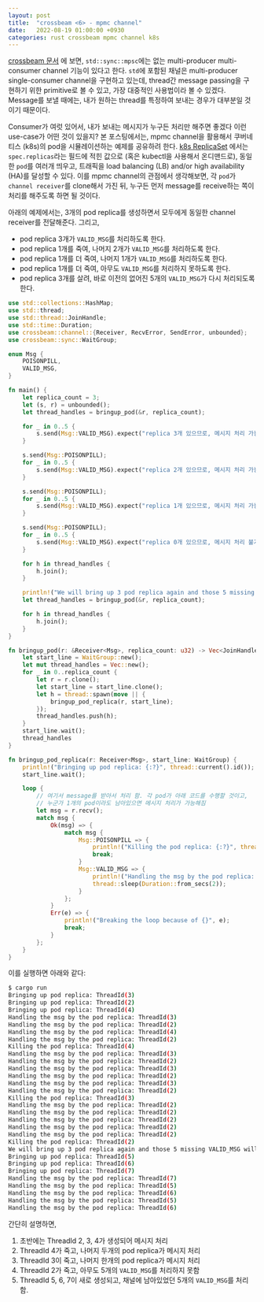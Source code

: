 ```yaml
---
layout: post
title:  "crossbeam <6> - mpmc channel"
date:   2022-08-19 01:00:00 +0930
categories: rust crossbeam mpmc channel k8s
---
```


[crossbeam 문서](https://docs.rs/crossbeam/latest/crossbeam/channel/index.html) 에 보면,
`std::sync::mpsc`에는 없는 multi-producer multi-consumer channel 기능이 있다고 한다.
`std`에 포함된 채널은 multi-producer single-consumer channel을 구현하고 있는데, 
thread간 message passing을 구현하기 위한 primitive로 볼 수 있고, 가장 대중적인 사용법이라
볼 수 있겠다. Message를 보낼 때에는, 내가 원하는 thread를 특정하여 보내는 경우가 대부분일 것이기
때문이다.

Consumer가 여럿 있어서, 내가 보내는 메시지가 누구든 처리만 해주면 좋겠다 이런 use-case가
어떤 것이 있을지? 본 포스팅에서는, mpmc channel을 활용해서 쿠버네티스 (k8s)의 pod을 시뮬레이션하는
예제를 공유하려 한다. [k8s ReplicaSet](https://kubernetes.io/docs/concepts/workloads/controllers/replicaset/) 에서는
`spec.replicas`라는 필드에 적힌 값으로 (혹은 kubectl을 사용해서 온디맨드로), 동일한 `pod`를
여러개 띄우고, 트래픽을 load balancing (LB) and/or high availability (HA)를 달성할 수 있다.
이를 mpmc channel의 관점에서 생각해보면, 각 `pod`가 `channel receiver`를 clone해서 가진 뒤,
누구든 먼저 message를 receive하는 쪽이 처리를 해주도록 하면 될 것이다.

아래의 예제에서는, 3개의 pod replica를 생성하면서 모두에게 동일한 channel receiver를 
전달해준다. 그리고,

* pod replica 3개가 `VALID_MSG`를 처리하도록 한다.
* pod replica 1개를 죽여, 나머지 2개가 `VALID_MSG`를 처리하도록 한다.
* pod replica 1개를 더 죽여, 나머지 1개가 `VALID_MSG`를 처리하도록 한다.
* pod replica 1개를 더 죽여, 아무도 `VALID_MSG`를 처리하지 못하도록 한다.
* pod replica 3개를 살려, 바로 이전의 없어진 5개의 `VALID_MSG`가 다시 처리되도록 한다.

```rust
use std::collections::HashMap;
use std::thread;
use std::thread::JoinHandle;
use std::time::Duration;
use crossbeam::channel::{Receiver, RecvError, SendError, unbounded};
use crossbeam::sync::WaitGroup;

enum Msg {
    POISONPILL,
    VALID_MSG,
}

fn main() {
    let replica_count = 3;
    let (s, r) = unbounded();
    let thread_handles = bringup_pod(&r, replica_count);

    for _ in 0..5 {
        s.send(Msg::VALID_MSG).expect("replica 3개 있으므로, 메시지 처리 가능해야 함");
    }

    s.send(Msg::POISONPILL);
    for _ in 0..5 {
        s.send(Msg::VALID_MSG).expect("replica 2개 있으므로, 메시지 처리 가능해야 함");
    }

    s.send(Msg::POISONPILL);
    for _ in 0..5 {
        s.send(Msg::VALID_MSG).expect("replica 1개 있으므로, 메시지 처리 가능해야 함");
    }

    s.send(Msg::POISONPILL);
    for _ in 0..5 {
        s.send(Msg::VALID_MSG).expect("replica 0개 있으므로, 메시지 처리 불가능해야 함");
    }

    for h in thread_handles {
        h.join();
    }

    println!("We will bring up 3 pod replica again and those 5 missing VALID_MSG will continue to be processed...");
    let thread_handles = bringup_pod(&r, replica_count);

    for h in thread_handles {
        h.join();
    }
}

fn bringup_pod(r: &Receiver<Msg>, replica_count: u32) -> Vec<JoinHandle<()>> {
    let start_line = WaitGroup::new();
    let mut thread_handles = Vec::new();
    for _ in 0..replica_count {
        let r = r.clone();
        let start_line = start_line.clone();
        let h = thread::spawn(move || {
            bringup_pod_replica(r, start_line);
        });
        thread_handles.push(h);
    }
    start_line.wait();
    thread_handles
}

fn bringup_pod_replica(r: Receiver<Msg>, start_line: WaitGroup) {
    println!("Bringing up pod replica: {:?}", thread::current().id());
    start_line.wait();

    loop {
        // 여기서 message를 받아서 처리 함. 각 pod가 아래 코드를 수행할 것이고, 
        // 누군가 1개의 pod이라도 남아있으면 메시지 처리가 가능해짐
        let msg = r.recv();
        match msg {
            Ok(msg) => {
                match msg {
                    Msg::POISONPILL => {
                        println!("Killing the pod replica: {:?}", thread::current().id());
                        break;
                    }
                    Msg::VALID_MSG => {
                        println!("Handling the msg by the pod replica: {:?}", thread::current().id());
                        thread::sleep(Duration::from_secs(2));
                    }
                };
            }
            Err(e) => {
                println!("Breaking the loop because of {}", e);
                break;
            }
        };
    }
}
```

이를 실행하면 아래와 같다:

```bash
$ cargo run
Bringing up pod replica: ThreadId(3)
Bringing up pod replica: ThreadId(2)
Bringing up pod replica: ThreadId(4)
Handling the msg by the pod replica: ThreadId(3)
Handling the msg by the pod replica: ThreadId(2)
Handling the msg by the pod replica: ThreadId(4)
Handling the msg by the pod replica: ThreadId(2)
Killing the pod replica: ThreadId(4)
Handling the msg by the pod replica: ThreadId(3)
Handling the msg by the pod replica: ThreadId(2)
Handling the msg by the pod replica: ThreadId(3)
Handling the msg by the pod replica: ThreadId(2)
Handling the msg by the pod replica: ThreadId(3)
Handling the msg by the pod replica: ThreadId(2)
Killing the pod replica: ThreadId(3)
Handling the msg by the pod replica: ThreadId(2)
Handling the msg by the pod replica: ThreadId(2)
Handling the msg by the pod replica: ThreadId(2)
Handling the msg by the pod replica: ThreadId(2)
Handling the msg by the pod replica: ThreadId(2)
Killing the pod replica: ThreadId(2)
We will bring up 3 pod replica again and those 5 missing VALID_MSG will continue to be processed...
Bringing up pod replica: ThreadId(5)
Bringing up pod replica: ThreadId(6)
Bringing up pod replica: ThreadId(7)
Handling the msg by the pod replica: ThreadId(7)
Handling the msg by the pod replica: ThreadId(5)
Handling the msg by the pod replica: ThreadId(6)
Handling the msg by the pod replica: ThreadId(5)
Handling the msg by the pod replica: ThreadId(6)
```

간단히 설명하면, 

1. 초반에는 ThreadId 2, 3, 4가 생성되어 메시지 처리
2. ThreadId 4가 죽고, 나머지 두개의 pod replica가 메시지 처리
3. ThreadId 3이 죽고, 나머지 한개의 pod replica가 메시지 처리
4. ThreadId 2가 죽고, 아무도 5개의 `VALID_MSG`를 처리하지 못함
5. ThreadId 5, 6, 7이 새로 생성되고, 채널에 남아있었던 5개의 `VALID_MSG`를 처리함.
